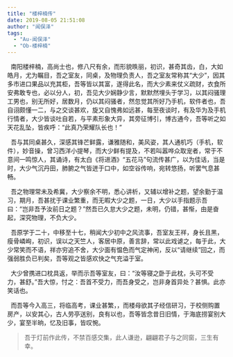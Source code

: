 ```yaml
---
title: "楼梓楠传"
date: 2019-08-05 21:51:08
author: "闻俣泽"
tags: 
  - "Au-闻俣泽"
  - "Ob-楼梓楠"
---
```


<p>&nbsp; 南阳楼梓楠，高尚士也，修八尺有余，而形貌昳丽，初识，甚奇其齿，白，大如皓月，尤为瞩目，吾之室友，同桌，及物理负责人，吾之室友常称其&ldquo;大少&rdquo;，因其多市进口果品以充其柜，吾等皆以其富，遂得此名，而大少素来仗义疏财，衣食所安弗敢专也，必以分人，初，吾见大少娴静少言，默默然埋头于学习，以其闷骚理工男也，别无所好，居数月，仍以其闷骚者，然忽觉其所好乃手机，软件者也，吾自诩颇懂一二，与之交谈甚欢，旋又自愧弗如远甚，每至夜谈时，有及华为及手机行情者，大少皆谈吐自若，与平素形象大异，其旁征博引，博古通今，吾等听之如天花乱坠，皆疾呼：&ldquo;此真乃荣耀队长也！&rdquo;</p>
<p>&nbsp;&nbsp;吾与其同桌甚久，深感其锋芒鲜露，谦雅随和，美风姿，其人通机巧（手机，软件），妙音操，曾习西洋小提琴，而大少鲜有提及，不若叫嚣哗众取宠者，常于不意间一鸣惊人，其诵诗，有太白《将进酒》&ldquo;五花马&rdquo;句流传甚广，以为佳话，当是时，大少气沉丹田，肺腑之气皆迸于口中，如空谷传响，宛转悠扬，听罢气息甚畅。</p>
<p>&nbsp;&nbsp;吾之物理常未及希冀，大少察余不明，悉心讲析，又辅以增补之题，望余勤于温习，期月，吾甚扰于课业繁重，而无暇大少之题，一日，大少以手指题示吾曰：&ldquo;岂非吾予汝前日之题？&rdquo;然吾已久怠大少之题，未明，仍错，甚惭，由是奋起，深究物理，不负大少。</p>
<p>&nbsp;&nbsp;吾原学于二十，中移至十七，稍闻大少初中之风流事，吾室友王祥，身长且黑，瘦骨嶙峋，初识，误以之天竺人，客居中原，善言辞，常以此戏谑之，每于此，大少常笑而不语，祥亦穷追不舍，大少面有愠色而气定神闲，反以&ldquo;请继续&rdquo;回之，而强弱胜负已判矣，吾等观之皆感欢快之气充溢于室。</p>
<p>&nbsp;&nbsp;大少曾携进口枕具返，举而示吾等室友，曰：&ldquo;汝等寝之卧于此枕，头可不受力，甚舒。&rdquo;吾大惊，忖之：吾首不受力，而吾身受之，岂非身首异处？甚惧。此亦笑话也。</p>
<p>&nbsp;&nbsp;而吾等今入高三，将临高考，课业甚繁，，而楼母欲其子经信研习，于校侧购置房产，以安其心，古人劳亭送别，良有以也，吾等皆念昔日旧情，于海底捞宴别大少，宴至半晌，忆及旧事，皆叹惋。</p>
<blockquote>吾于灯前作此传，不禁百感交集，此人谦逊，翩翩君子与之同窗，三生有幸。
</blockquote>
